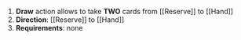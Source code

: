 1. **Draw** action allows to take **TWO** cards from [[Reserve]] to [[Hand]]
2. **Direction**: [[Reserve]] to [[Hand]]
3. **Requirements**: none
